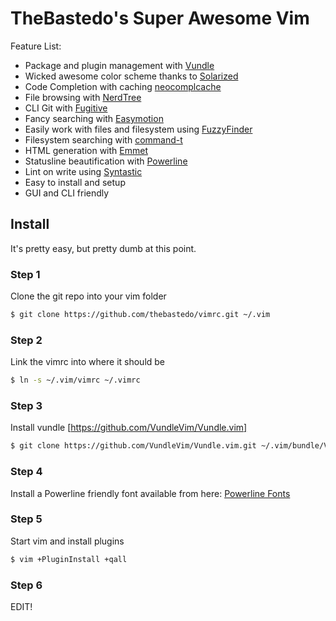# TheBastedo's Super Awesome Vim
Feature List:

 * Package and plugin management with [Vundle](https://github.com/gmarik/Vundle.vim)
 * Wicked awesome color scheme thanks to [Solarized](https://github.com/altercation/vim-colors-solarized)
 * Code Completion with caching [neocomplcache](https://github.com/Shougo/neocomplcache.vim)
 * File browsing with [NerdTree](https://github.com/scrooloose/nerdtree)
 * CLI Git with [Fugitive](https://github.com/tpope/vim-fugitive)
 * Fancy searching with [Easymotion](https://github.com/Lokaltog/vim-easymotion)
 * Easily work with files and filesystem using [FuzzyFinder](https://bitbucket.org/ns9tks/vim-fuzzyfinder/)
 * Filesystem searching with [command-t](https://bitbucket.org/ns9tks/vim-fuzzyfinder/)
 * HTML generation with [Emmet](http://mattn.github.io/emmet-vim/)
 * Statusline beautification with [Powerline](https://github.com/powerline/powerline)
 * Lint on write using [Syntastic](https://github.com/scrooloose/syntastic)
 * Easy to install and setup
 * GUI and CLI friendly

## Install

It's pretty easy, but pretty dumb at this point.

### Step 1
Clone the git repo into your vim folder
```bash
$ git clone https://github.com/thebastedo/vimrc.git ~/.vim
```

### Step 2
Link the vimrc into where it should be
```bash
$ ln -s ~/.vim/vimrc ~/.vimrc
```

### Step 3
Install vundle [https://github.com/VundleVim/Vundle.vim]
```bash
$ git clone https://github.com/VundleVim/Vundle.vim.git ~/.vim/bundle/Vundle.vim
```

### Step 4
Install a Powerline friendly font available from here: [Powerline Fonts](https://github.com/powerline/fonts)

### Step 5
Start vim and install plugins
```bash
$ vim +PluginInstall +qall
```

### Step 6 
EDIT!
